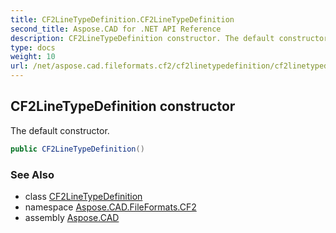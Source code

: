 ```yaml
---
title: CF2LineTypeDefinition.CF2LineTypeDefinition
second_title: Aspose.CAD for .NET API Reference
description: CF2LineTypeDefinition constructor. The default constructor
type: docs
weight: 10
url: /net/aspose.cad.fileformats.cf2/cf2linetypedefinition/cf2linetypedefinition/
---
```

## CF2LineTypeDefinition constructor

The default constructor.

```csharp
public CF2LineTypeDefinition()
```

### See Also

* class [CF2LineTypeDefinition](../)
* namespace [Aspose.CAD.FileFormats.CF2](../../cf2linetypedefinition/)
* assembly [Aspose.CAD](../../../)


